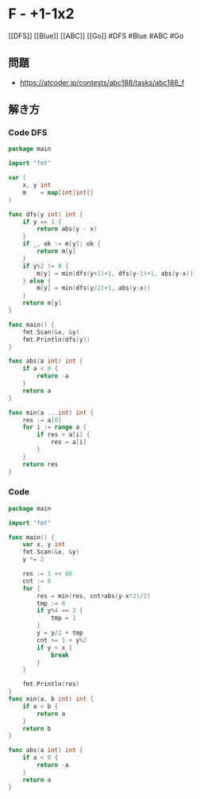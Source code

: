# F - +1-1x2
[[DFS]] [[Blue]] [[ABC]] [[Go]]
#DFS #Blue #ABC #Go 

## 問題
- https://atcoder.jp/contests/abc188/tasks/abc188_f

## 解き方
### Code DFS
```go
package main

import "fmt"

var (
	x, y int
	m    = map[int]int{}
)

func dfs(y int) int {
	if y == 1 {
		return abs(y - x)
	}
	if _, ok := m[y]; ok {
		return m[y]
	}
	if y%2 != 0 {
		m[y] = min(dfs(y+1)+1, dfs(y-1)+1, abs(y-x))
	} else {
		m[y] = min(dfs(y/2)+1, abs(y-x))
	}
	return m[y]
}

func main() {
	fmt.Scan(&x, &y)
	fmt.Println(dfs(y))
}

func abs(a int) int {
	if a < 0 {
		return -a
	}
	return a
}

func min(a ...int) int {
	res := a[0]
	for i := range a {
		if res > a[i] {
			res = a[i]
		}
	}
	return res
}
```

### Code
```go
package main

import "fmt"

func main() {
	var x, y int
	fmt.Scan(&x, &y)
	y *= 2

	res := 1 << 60
	cnt := 0
	for {
		res = min(res, cnt+abs(y-x*2)/2)
		tmp := 0
		if y%4 == 3 {
			tmp = 1
		}
		y = y/2 + tmp
		cnt += 1 + y%2
		if y < x {
			break
		}
	}

	fmt.Println(res)
}
func min(a, b int) int {
	if a < b {
		return a
	}
	return b
}

func abs(a int) int {
	if a < 0 {
		return -a
	}
	return a
}
```